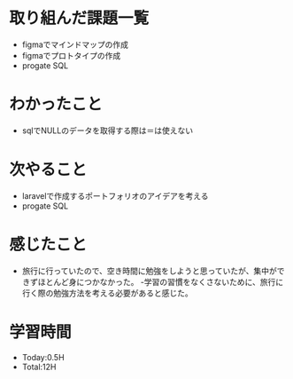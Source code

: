 # 取り組んだ課題一覧
- figmaでマインドマップの作成
- figmaでプロトタイプの作成
- progate SQL
# わかったこと
- sqlでNULLのデータを取得する際は＝は使えない
# 次やること
- laravelで作成するポートフォリオのアイデアを考える
- progate SQL
# 感じたこと
- 旅行に行っていたので、空き時間に勉強をしようと思っていたが、集中ができずほとんど身につかなかった。
-学習の習慣をなくさないために、旅行に行く際の勉強方法を考える必要があると感じた。
# 学習時間
- Today:0.5H
- Total:12H
